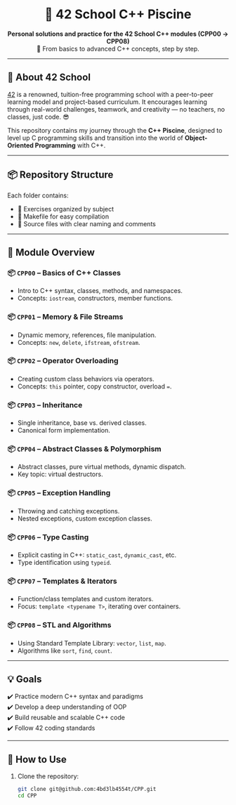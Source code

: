 <h1 align="center">🧠 42 School C++ Piscine</h1>

<p align="center">
  <b>Personal solutions and practice for the 42 School C++ modules (CPP00 → CPP08)</b><br>
  🚀 From basics to advanced C++ concepts, step by step.
</p>

---

## 🏫 About 42 School

[42](https://42.fr/en/homepage/) is a renowned, tuition-free programming school with a peer-to-peer learning model and project-based curriculum. It encourages learning through real-world challenges, teamwork, and creativity — no teachers, no classes, just code. 😎

This repository contains my journey through the **C++ Piscine**, designed to level up C programming skills and transition into the world of **Object-Oriented Programming** with C++.

---

## 📦 Repository Structure


Each folder contains:
- 📁 Exercises organized by subject
- 📜 Makefile for easy compilation
- 📝 Source files with clear naming and comments

---

## 🧠 Module Overview

### 📦 `CPP00` – Basics of C++ Classes
- Intro to C++ syntax, classes, methods, and namespaces.
- Concepts: `iostream`, constructors, member functions.

### 📦 `CPP01` – Memory & File Streams
- Dynamic memory, references, file manipulation.
- Concepts: `new`, `delete`, `ifstream`, `ofstream`.

### 📦 `CPP02` – Operator Overloading
- Creating custom class behaviors via operators.
- Concepts: `this` pointer, copy constructor, overload `=`.

### 📦 `CPP03` – Inheritance
- Single inheritance, base vs. derived classes.
- Canonical form implementation.

### 📦 `CPP04` – Abstract Classes & Polymorphism
- Abstract classes, pure virtual methods, dynamic dispatch.
- Key topic: virtual destructors.

### 📦 `CPP05` – Exception Handling
- Throwing and catching exceptions.
- Nested exceptions, custom exception classes.

### 📦 `CPP06` – Type Casting
- Explicit casting in C++: `static_cast`, `dynamic_cast`, etc.
- Type identification using `typeid`.

### 📦 `CPP07` – Templates & Iterators
- Function/class templates and custom iterators.
- Focus: `template <typename T>`, iterating over containers.

### 📦 `CPP08` – STL and Algorithms
- Using Standard Template Library: `vector`, `list`, `map`.
- Algorithms like `sort`, `find`, `count`.

---

## 💡 Goals

✔️ Practice modern C++ syntax and paradigms  
✔️ Develop a deep understanding of OOP  
✔️ Build reusable and scalable C++ code  
✔️ Follow 42 coding standards  

---

## 🚀 How to Use

1. Clone the repository:
   ```bash
   git clone git@github.com:4bd3lb4554t/CPP.git
   cd CPP
